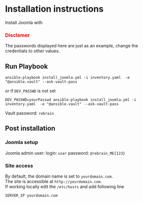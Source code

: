 # Installation instructions

Install Joomla with

### <font color="red">Disclamer</font>

The passwords displayed here are just as an example, change the credentials to other values.

## Run Playbook

```shell
ansible-playbook install_joomla.yml -i inventory.yaml  -e "@ansible.vault" --ask-vault-pass
```

or if `DEV_PASSWD` is not set

```shell
DEV_PASSWD=yourPasswd ansible-playbook install_joomla.yml -i inventory.yaml  -e "@ansible.vault" --ask-vault-pass
```

Vault password: `rebrain`

## Post installation

### Joomla setup

Joomla admin user:
login: `user`
password: `@rebrain_ME{123}`

### Site access

By default, the domain name is set to `yourdomain.com`.</br>
The site is accessible at `http://yourdomain.com`.</br>
If working locally edit the `/etc/hosts` and add following line

```text
SERVER_IP yourdomain.com
```